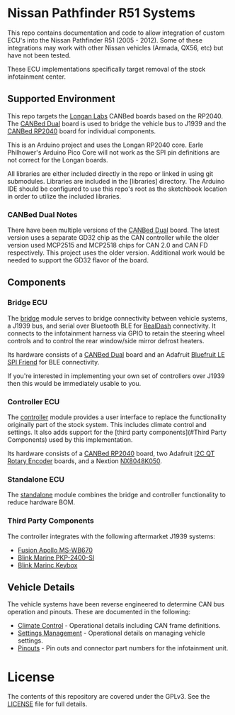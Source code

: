 # Nissan Pathfinder R51 Systems

This repo contains documentation and code to allow integration of custom ECU's
into the Nissan Pathfinder R51 (2005 - 2012). Some of these integrations may
work with other Nissan vehicles (Armada, QX56, etc) but have not been tested.

These ECU implementations specifically target removal of the stock infotainment
center.

## Supported Environment

This repo targets the [Longan Labs] CANBed boards based on the RP2040. The
[CANBed Dual] board is used to bridge the vehicle bus to J1939 and the [CANBed
RP2040] board for individual components.

This is an Arduino project and uses the Longan RP2040 core. Earle Philhower's
Arduino Pico Core will not work as the SPI pin definitions are not correct for
the Longan boards.

All libraries are either included directly in the repo or linked in using git
submodules. Libraries are included in the [libraries] directory. The Arduino
IDE should be configured to use this repo's root as the sketchbook location in
order to utilize the included libraries.

### CANBed Dual Notes

There have been multiple versions of the [CANBed Dual] board. The latest
version uses a separate GD32 chip as the CAN controller while the older version
used MCP2515 and MCP2518 chips for CAN 2.0 and CAN FD respectively. This
project uses the older version. Additional work would be needed to support the
GD32 flavor of the board.

## Components

### Bridge ECU

The [bridge](bridge) module serves to bridge connectivity between vehicle
systems, a J1939 bus, and serial over Bluetooth BLE for [RealDash]
connectivity. It connects to the infotainment harness via GPIO to retain the
steering wheel controls and to control the rear window/side mirror defrost
heaters.

Its hardware consists of a [CANBed Dual] board and an Adafruit
[Bluefruit LE SPI Friend] for BLE connectivity.

If you're interested in implementing your own set of controllers over J1939
then this would be immediately usable to you.

### Controller ECU

The [controller](controller) module provides a user interface to replace the
functionality originally part of the stock system. This includes climate
control and settings. It also adds support for the
[third party components](#Third Party Components) used by this implementation.

Its hardware consists of a [CANBed RP2040] board, two Adafruit [I2C QT Rotary Encoder] boards, and a Nextion [NX8048K050].

### Standalone ECU

The [standalone](standalone) module combines the bridge and controller
functionality to reduce hardware BOM.

### Third Party Components

The controller integrates with the following aftermarket J1939 systems:

* [Fusion Apollo MS-WB670](https://www.garmin.com/en-US/p/690864)
* [Blink Marine PKP-2400-SI](https://www.blinkmarine.com/powerkey-pro-can-keypad-2/)
* [Blink Marinc Keybox](https://www.blinkmarine.com/can-bus-relay/)

## Vehicle Details 

The vehicle systems have been reverse engineered to determine CAN bus operation and pinouts. These are documented in the following:

* [Climate Control](docs/climate.md) - Operational details including CAN frame definitions.
* [Settings Management](docs/settings.md) - Operational details on managing vehicle settings.
* [Pinouts](docs/pinouts.md) - Pin outs and connector part numbers for the infotainment unit.

# License

The contents of this repository are covered under the GPLv3. See the [LICENSE]
file for full details.


[Longan Labs]: https://www.longan-labs.cc/
[CANBed RP2040]: http://docs.longan-labs.cc/1030018/
[CANBed Dual]: http://docs.longan-labs.cc/1030019/
[Bluefruit LE SPI Friend]: https://learn.adafruit.com/introducing-the-adafruit-bluefruit-spi-breakout
[I2C QT Rotary Encoder]: https://learn.adafruit.com/adafruit-i2c-qt-rotary-encoder
[NX8048K050]: https://www.amazon.com/NEXTION-Enhanced-Display-Raspberry-NX8048K050/dp/B07BL3BTM2/
[RealDash]: http://realdash.net
[LICENSE]: LICENSE
